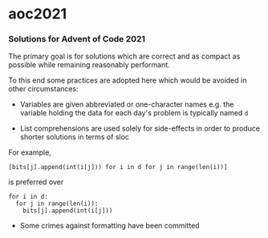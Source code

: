 # aoc2021

### Solutions for Advent of Code 2021

The primary goal is for solutions which are correct and as compact as possible while remaining reasonably performant.

To this end some practices are adopted here which would be avoided in other circumstances:

* Variables are given abbreviated or one-character names e.g. the variable holding the data for each day's problem is typically named `d`

* List comprehensions are used solely for side-effects in order to produce shorter solutions in terms of sloc

For example,

`[bits[j].append(int(i[j])) for i in d for j in range(len(i))]`

is preferred over

```
for i in d:
  for j in range(len(i)):
    bits[j].append(int(i[j]))
```
    
* Some crimes against formatting have been committed
